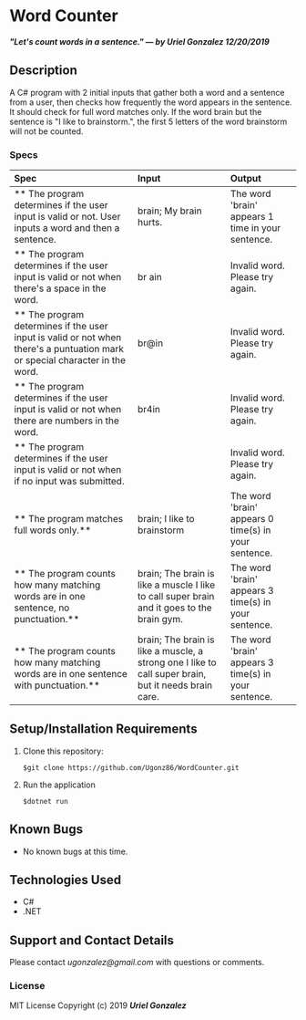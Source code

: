 # Word Counter
##### _"Let's count words in a sentence." — by **Uriel Gonzalez** 12/20/2019_

## Description
A C# program with 2 initial inputs that gather both a word and a sentence from a user, then checks how frequently the word appears in the sentence. It should check for full word matches only. If the word brain but the sentence is "I like to brainstorm.", the first 5 letters of the word brainstorm will not be counted.

### Specs
| Spec | Input | Output |
| :-------------     | :------------- | :------------- |
| ** The program determines if the user input is valid or not. User inputs a word and then a sentence. | brain; My brain hurts. | The word 'brain' appears 1 time in your sentence. |
| ** The program determines if the user input is valid or not when there's a space in the word. | br ain | Invalid word. Please try again. |
| ** The program determines if the user input is valid or not when there's a puntuation mark or special character in the word. | br@in | Invalid word. Please try again. |
| ** The program determines if the user input is valid or not when there are numbers in the word. | br4in | Invalid word. Please try again. |
| ** The program determines if the user input is valid or not when if no input was submitted. |  | Invalid word. Please try again. |
| ** The program matches full words only.** | brain; I like to brainstorm | The word 'brain' appears 0 time(s) in your sentence. |
| ** The program counts how many matching words are in one sentence, no punctuation.** | brain; The brain is like a muscle I like to call super brain and it goes to the brain gym. | The word 'brain' appears 3 time(s) in your sentence. |
| ** The program counts how many matching words are in one sentence with punctuation.** | brain; The brain is like a muscle, a strong one I like to call super brain, but it needs brain care. | The word 'brain' appears 3 time(s) in your sentence. |

## Setup/Installation Requirements
1. Clone this repository:
   ```
   $git clone https://github.com/Ugonz86/WordCounter.git
   ```
2. Run the application
   ```
   $dotnet run
   ```

## Known Bugs
* No known bugs at this time.

## Technologies Used
* C# 
* .NET

## Support and Contact Details
Please contact _ugonzalez@gmail.com_ with questions or comments.

### License
MIT License
Copyright (c) 2019 **_Uriel Gonzalez_**